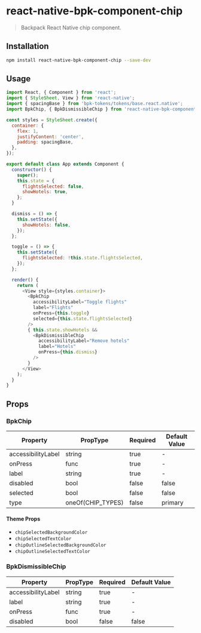 # react-native-bpk-component-chip

> Backpack React Native chip component.

## Installation

```sh
npm install react-native-bpk-component-chip --save-dev
```

## Usage

```js
import React, { Component } from 'react';
import { StyleSheet, View } from 'react-native';
import { spacingBase } from 'bpk-tokens/tokens/base.react.native';
import BpkChip, { BpkDismissibleChip } from 'react-native-bpk-component-chip';

const styles = StyleSheet.create({
  container: {
    flex: 1,
    justifyContent: 'center',
    padding: spacingBase,
  },
});

export default class App extends Component {
  constructor() {
    super();
    this.state = {
      flightsSelected: false,
      showHotels: true,
    };
  }

  dismiss = () => {
    this.setState({
      showHotels: false,
    });
  };

  toggle = () => {
    this.setState({
      flightsSelected: !this.state.flightsSelected,
    });
  };

  render() {
    return (
      <View style={styles.container}>
        <BpkChip
          accessibilityLabel="Toggle flights"
          label="Flights"
          onPress={this.toggle}
          selected={this.state.flightsSelected}
        />
        { this.state.showHotels &&
          <BpkDismissibleChip
            accessibilityLabel="Remove hotels"
            label="Hotels"
            onPress={this.dismiss}
          />
        }
      </View>
    );
  }
}
```

## Props

### BpkChip

| Property              | PropType                                                                  | Required | Default Value |
| --------------------- | ------------------------------------------------------------------------- | -------- | ------------- |
| accessibilityLabel    | string                                                                    | true     | -             |
| onPress               | func                                                                      | true     | -             |
| label                 | string                                                                    | true     | -             |
| disabled              | bool                                                                      | false    | false         |
| selected              | bool                                                                      | false    | false         |
| type                  | oneOf(CHIP_TYPES)                                                         | false    | primary       |

#### Theme Props

* `chipSelectedBackgroundColor`
* `chipSelectedTextColor`
* `chipOutlineSelectedBackgroundColor`
* `chipOutlineSelectedTextColor`

### BpkDismissibleChip

| Property              | PropType                                                                  | Required | Default Value |
| --------------------- | ------------------------------------------------------------------------- | -------- | ------------- |
| accessibilityLabel    | string                                                                    | true     | -             |
| label                 | string                                                                    | true     | -             |
| onPress               | func                                                                      | true     | -             |
| disabled              | bool                                                                      | false    | false         |

